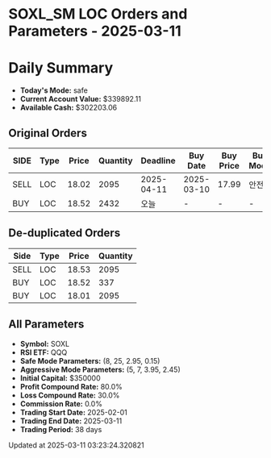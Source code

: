 # SOXL_SM LOC Orders and Parameters - 2025-03-11

# Daily Summary

- **Today's Mode:** safe
- **Current Account Value:** $339892.11
- **Available Cash:** $302203.06

## Original Orders

| SIDE | Type | Price | Quantity | Deadline | Buy Date | Buy Price | Buy Mode |
|------|------|-------|----------|----------|----------|-----------|----------|
| SELL | LOC | 18.02 | 2095 | 2025-04-11 | 2025-03-10 | 17.99 | 안전 |
| BUY | LOC | 18.52 | 2432 | 오늘 | - | - | - |

## De-duplicated Orders

| Side | Type | Price | Quantity |
|------|------|-------|----------|
| SELL | LOC | 18.53 | 2095 |
| BUY | LOC | 18.52 | 337 |
| BUY | LOC | 18.01 | 2095 |

## All Parameters

- **Symbol:** SOXL
- **RSI ETF:** QQQ
- **Safe Mode Parameters:** (8, 25, 2.95, 0.15)
- **Aggressive Mode Parameters:** (5, 7, 3.95, 2.45)
- **Initial Capital:** $350000
- **Profit Compound Rate:** 80.0%
- **Loss Compound Rate:** 30.0%
- **Commission Rate:** 0.0%
- **Trading Start Date:** 2025-02-01
- **Trading End Date:** 2025-03-11
- **Trading Period:** 38 days

Updated at 2025-03-11 03:23:24.320821
